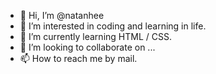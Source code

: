 - 👋 Hi, I’m @natanhee
- 👀 I’m interested in coding and learning in life.
- 🌱 I’m currently learning HTML / CSS.
- 💞️ I’m looking to collaborate on ...
- 📫 How to reach me by mail.

<!---
natanhee/natanhee is a ✨ special ✨ repository because its `README.md` (this file) appears on your GitHub profile.
You can click the Preview link to take a look at your changes.
--->
